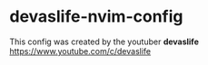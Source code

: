 # devaslife-nvim-config

This config was created by the youtuber **devaslife** https://www.youtube.com/c/devaslife

